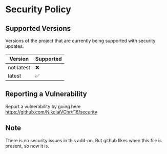 # Security Policy

## Supported Versions

Versions of the project that are currently being supported with security updates.

| Version    | Supported          |
| ---------- | ------------------ |
| not latest | :x:                |
| latest     | :white_check_mark: |

## Reporting a Vulnerability

Report a vulnerability by going here https://github.com/NikolaiVChr/f16/security

## Note
There is no security issues in this add-on. But github likes when this file is present, so now it is.
